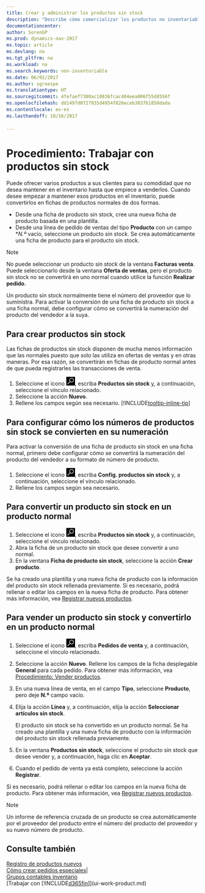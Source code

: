 ```yaml
---
title: Crear y administrar los productos sin stock
description: "Describe cómo comercializar los productos no inventariables o los productos que no se mantienen en el inventario."
documentationcenter: 
author: SorenGP
ms.prod: dynamics-nav-2017
ms.topic: article
ms.devlang: na
ms.tgt_pltfrm: na
ms.workload: na
ms.search.keywords: non-inventoriable
ms.date: 06/02/2017
ms.author: sgroespe
ms.translationtype: HT
ms.sourcegitcommit: 4fefaef7380ac10836fcac404eea006f55d8556f
ms.openlocfilehash: dd1497d0727935d4954f826eceb303761850dada
ms.contentlocale: es-es
ms.lasthandoff: 10/16/2017

---
```

# Procedimiento: Trabajar con productos sin stock
Puede ofrecer varios productos a sus clientes para su comodidad que no desea mantener en el inventario hasta que empiece a venderlos. Cuando desee empezar a mantener esos productos en el inventario, puede convertirlos en fichas de productos normales de dos formas.

* Desde una ficha de producto sin stock, cree una nueva ficha de producto basada en una plantilla.
* Desde una línea de pedido de ventas del tipo **Producto** con un campo **N.º* vacío, seleccione un producto sin stock. Se crea automáticamente una ficha de producto para el producto sin stock.

> [!NOTE]  
>   No puede seleccionar un producto sin stock de la ventana **Facturas venta**. Puede seleccionarlo desde la ventana **Oferta de ventas**, pero el producto sin stock no se convertirá en uno normal cuando utilice la función **Realizar pedido**.

Un producto sin stock normalmente tiene el número del proveedor que lo suministra. Para activar la conversión de una ficha de producto sin stock a una ficha normal, debe configurar cómo se convertirá la numeración del producto del vendedor a la suya.   

## Para crear productos sin stock
Las fichas de productos sin stock disponen de mucha menos información que las normales puesto que solo las utiliza en ofertas de ventas y en otras maneras. Por esa razón, se convertirán en fichas de producto normal antes de que pueda registrarles las transacciones de venta.

1. Seleccione el icono ![Buscar página o informe](media/ui-search/search_small.png "icono Buscar página o informe"), escriba **Productos sin stock** y, a continuación, seleccione el vínculo relacionado.
2. Seleccione la acción **Nuevo**.
3. Rellene los campos según sea necesario. [!INCLUDE[tooltip-inline-tip](includes/tooltip-inline-tip_md.md)]

## Para configurar cómo los números de productos sin stock se convierten en su numeración
Para activar la conversión de una ficha de producto sin stock en una ficha normal, primero debe configurar cómo se convertirá la numeración del producto del vendedor a su formato de número de producto.

1. Seleccione el icono ![Buscar página o informe](media/ui-search/search_small.png "icono Buscar página o informe"), escriba **Config. productos sin stock** y, a continuación, seleccione el vínculo relacionado.
2. Rellene los campos según sea necesario.

## Para convertir un producto sin stock en un producto normal
1. Seleccione el icono ![Buscar página o informe](media/ui-search/search_small.png "icono Buscar página o informe"), escriba **Productos sin stock** y, a continuación, seleccione el vínculo relacionado.
2. Abra la ficha de un producto sin stock que desee convertir a uno normal.
3. En la ventana **Ficha de producto sin stock**, seleccione la acción **Crear producto**.

Se ha creado una plantilla y una nueva ficha de producto con la información del producto sin stock rellenada previamente. Si es necesario, podrá rellenar o editar los campos en la nueva ficha de producto. Para obtener más información, vea [Registrar nuevos productos](inventory-how-register-new-items.md).

## Para vender un producto sin stock y convertirlo en un producto normal
1. Seleccione el icono ![Buscar página o informe](media/ui-search/search_small.png "icono Buscar página o informe"), escriba **Pedidos de venta** y, a continuación, seleccione el vínculo relacionado.
2. Seleccione la acción **Nuevo**. Rellene los campos de la ficha desplegable **General** para cada pedido. Para obtener más información, vea [Procedimiento: Vender productos](sales-how-sell-products.md).
3. En una nueva línea de venta, en el campo **Tipo**, seleccione **Producto**, pero deje **N.º** campo vacío.
4. Elija la acción **Línea** y, a continuación, elija la acción **Seleccionar artículos sin stock**.

    El producto sin stock se ha convertido en un producto normal. Se ha creado una plantilla y una nueva ficha de producto con la información del producto sin stock rellenada previamente.
5. En la ventana **Productos sin stock**, seleccione el producto sin stock que desee vender y, a continuación, haga clic en **Aceptar**.
6. Cuando el pedido de venta ya está completo, seleccione la acción **Registrar**.

Si es necesario, podrá rellenar o editar los campos en la nueva ficha de producto. Para obtener más información, vea [Registrar nuevos productos](inventory-how-register-new-items.md).

> [!NOTE]  
>   Un informe de referencia cruzada de un producto se crea automáticamente por el proveedor del producto entre el número del producto del proveedor y su nuevo número de producto.

## Consulte también
[Registro de productos nuevos](inventory-how-register-new-items.md)  
[Cómo crear pedidos especiales](sales-how-to-create-special-orders.md)|  
[Grupos contables inventario](inventory-manage-inventory.md)  
[Trabajar con [!INCLUDE[d365fin](includes/d365fin_md.md)]](ui-work-product.md)


